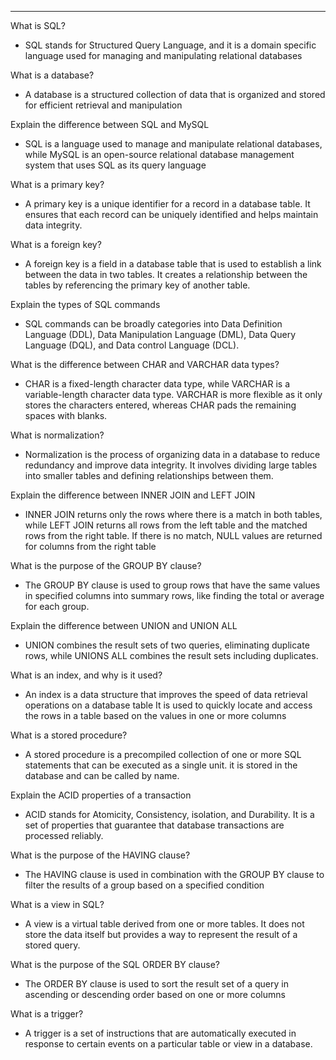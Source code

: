 ***
What is SQL?
* SQL stands for Structured Query Language, and it is a domain specific language used for managing and manipulating relational databases

What is a database?
* A database is a structured collection of data that is organized and stored for efficient retrieval and manipulation

Explain the difference between SQL and MySQL
* SQL is a language used to manage and manipulate relational databases, while MySQL is an open-source relational database management system that uses SQL as its query language

What is a primary key?
* A primary key is a unique identifier for a record in a database table. It ensures that each record can be uniquely identified and helps maintain data integrity.

What is a foreign key?
* A foreign key is a field in a database table that is used to establish a link between the data in two tables. It creates a relationship between the tables by referencing the primary key of another table.

Explain the types of SQL commands
* SQL commands can be broadly categories into Data Definition Language (DDL), Data Manipulation Language (DML), Data Query Language (DQL), and Data control Language (DCL).

What is the difference between CHAR and VARCHAR data types?
* CHAR is a fixed-length character data type, while VARCHAR is a variable-length character data type. VARCHAR is more flexible as it only stores the characters entered, whereas CHAR pads the remaining spaces with blanks.

What is normalization?
* Normalization is the process of organizing data in a database to reduce redundancy and improve data integrity. It involves dividing large tables into smaller tables and defining relationships between them.

Explain the difference between INNER JOIN and LEFT JOIN
* INNER JOIN returns only the rows where there is a match in both tables, while LEFT JOIN returns all rows from the left table and the matched rows from the right table. If there is no match, NULL values are returned for columns from the right table

What is the purpose of the GROUP BY clause?
* The GROUP BY clause is used to group rows that have the same values in specified columns into summary rows, like finding the total or average for each group.

Explain the difference between UNION and UNION ALL
* UNION combines the result sets of two queries, eliminating duplicate rows, while UNIONS ALL combines the result sets including duplicates.

What is an index, and why is it used?
* An index is a data structure that improves the speed of data retrieval operations on a database table It is used to quickly locate and access the rows in a table based on the values in one or more columns

What is a stored procedure?
* A stored procedure is a precompiled collection of one or more SQL statements that can be executed as a single unit. it is stored in the database and can be called by name.

Explain the ACID properties of a transaction
* ACID stands for Atomicity, Consistency, isolation, and Durability. It is a set of properties that guarantee that database transactions are processed reliably.

What is the purpose of the HAVING clause?
* The HAVING clause is used in combination with the GROUP BY clause to filter the results of a group based on a specified condition

What is a view in SQL?
* A view is a virtual table derived from one or more tables. It does not store the data itself but provides a way to represent the result of a stored query.

What is the purpose of the SQL ORDER BY clause?
* The ORDER BY clause is used to sort the result set of a query in ascending or descending order based on one or more columns

What is a trigger?
* A trigger is a set of instructions that are automatically executed in response to certain events on a particular table or view in a database.
